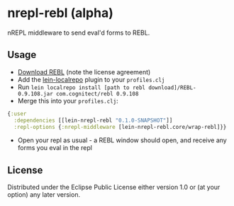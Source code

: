 # nrepl-rebl (alpha)

nREPL middleware to send eval'd forms to REBL.

## Usage

* [Download REBL](http://rebl.cognitect.com/download.html) (note the license agreement)
* Add the [lein-localrepo](https://github.com/kumarshantanu/lein-localrepo) plugin to your `profiles.clj`
* Run `lein localrepo install [path to rebl download]/REBL-0.9.108.jar com.cognitect/rebl 0.9.108`
* Merge this into your `profiles.clj`:
```clojure
{:user 
  :dependencies [[lein-nrepl-rebl "0.1.0-SNAPSHOT"]]
  :repl-options {:nrepl-middleware [lein-nrepl-rebl.core/wrap-rebl]}}

```
* Open your repl as usual - a REBL window should open, and receive any forms you eval in the repl

## License

Distributed under the Eclipse Public License either version 1.0 or (at
your option) any later version.
